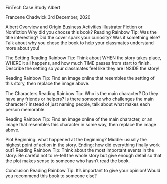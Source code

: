 FinTech Case Study
Albert

Francene Chadwick
3rd December, 2020


Albert
Overview and Origin
Business Activities
Illustrator
Fiction or Nonfiction
Why did you choose this book?
Reading Rainbow Tip: Was the title interesting? Did the cover spark your curiosity? Was it something else? Talk about why you chose the book to help your classmates understand more about you!


The Setting
Reading Rainbow Tip: Think about WHEN the story takes place, WHERE it all happens, and how much TIME passes from start to finish. Describe the setting so your classmates feel like they are INSIDE the story!

Reading Rainbow Tip: Find an image online that resembles the setting of this story, then replace the image above.

The Characters
Reading Rainbow Tip: Who is the main character? Do they have any friends or helpers? Is there someone who challenges the main character? Instead of just naming people, talk about what makes each person memorable.

Reading Rainbow Tip: Find an image online of the main character, or an image that resembles this character in some way, then replace the image above.

Plot
Beginning: what happened at the beginning?
Middle: usually the highest point of action in the story.
Ending: how did everything finally work out?
Reading Rainbow Tip: Think about the most important events in the story. Be careful not to re-tell the whole story but give enough detail so that the plot makes sense to someone who hasn’t read the book.


Conclusion
Reading Rainbow Tip: It’s important to give your opinion! Would you recommend this book to someone else?


